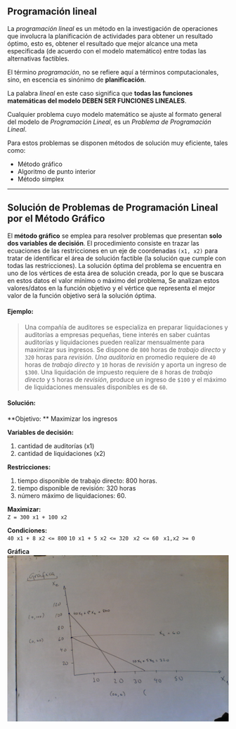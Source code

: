 ## Programación lineal 

La *programación lineal* es un método en la investigación de operaciones que involucra la planificación de actividades para obtener un resultado óptimo, esto es, obtener el resultado que mejor alcance una meta especificada (de acuerdo con el modelo matemático) entre todas las alternativas factibles.

El término *programación*, no se refiere aquí a términos computacionales, sino, en escencia es sinónimo de **planificación**.

La palabra *lineal* en este caso significa que **todas las funciones matemáticas del modelo DEBEN SER FUNCIONES LINEALES**.

Cualquier problema cuyo modelo matemático se ajuste al formato general del modelo de *Programación Lineal*, es un *Problema de Programación Lineal*.

Para estos problemas se disponen métodos de solución muy eficiente, tales como: 
- Método gráfico 
- Algoritmo de punto interior 
- Método simplex

--- 

## Solución de Problemas de Programación Lineal por el Método Gráfico

El **método gráfico** se emplea para resolver problemas que presentan **solo dos variables de decisión**. El procedimiento consiste en trazar las ecuaciones de las restricciones en un eje de coordenadas `(x1, x2)` para tratar de identificar el área de solución factible (la solución que cumple con todas las restricciones). La solución óptima del problema se encuentra en uno de los vértices de esta área de solución creada, por lo que se buscara en estos datos el valor mínimo o máximo del problema, Se analizan estos valores/datos en la función objetivo y el vértice que representa el mejor valor de la función objetivo será la solución óptima.

#### Ejemplo:

> Una compañía de auditores se especializa en preparar liquidaciones y auditorías a empresas pequeñas, tiene interés en saber cuántas auditorías y liquidaciones pueden realizar mensualmente para maximizar sus ingresos.
> Se dispone de `800` horas de *trabajo directo* y `320` horas para *revisión*.
> *Una auditoría* en promedio requiere de `40` horas de *trabajo directo* y `10` horas de *revisión* y aporta un ingreso de `$300`.
> Una liquidación de impuesto requiere de `8` horas de *trabajo directo* y `5` horas de *revisión*, produce un ingreso de `$100` y el máximo de liquidaciones mensuales disponibles es de `60`.

#### Solución:

**Objetivo: ** Maximizar los ingresos 

**Variables de decisión:**  
1. cantidad de auditorías (x1)
2. cantidad de liquidaciones (x2)

**Restricciones:**  
1. tiempo disponible de trabajo directo: 800 horas.
2. tiempo disponible de revisión: 320 horas 
3. número máximo de liquidaciones: 60.

**Maximizar:**  
`Z = 300 x1 + 100 x2`

**Condiciones:**  
`40 x1 + 8 x2 <= 800`
`10 x1 + 5 x2 <= 320 `
`x2 <= 60 `
`x1,x2 >= 0 `

**Gráfica**
![grafica](fotos/IMG_20160315_083948.jpg)

